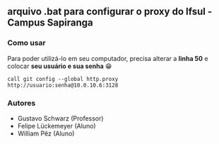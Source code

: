 ## arquivo .bat para configurar o proxy do Ifsul - Campus Sapiranga

### Como usar

Para poder utilizá-lo em seu computador, precisa alterar a **linha 50** e colocar **seu usuário e sua senha** 😁

```
call git config --global http.proxy http://usuario:senha@10.0.10.6:3128
```

### Autores

- Gustavo Schwarz (Professor)
- Felipe Lückemeyer (Aluno)
- William Pêz (Aluno)

